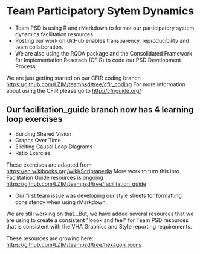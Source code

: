 # Team Participatory Sytem Dynamics 

* Team PSD is using R and rMarkdown to format our participatory system dynamics facilitation resources.
* Posting our work on GitHub enables transparency, reproducibility and team collaboration.
* We are also using the RQDA package and the Consolidated Framework for Implementation Reserach (CFIR) to code our PSD Development Process

We are just getting started on our CFIR coding branch https://github.com/LZIM/teampsd/tree/cfir_coding
For more information about using the CFIR please go to http://cfirguide.org/

## Our facilitation_guide branch now has 4 learning loop exercises 

* Building Shared Vision
* Graphs Over Time 
* Eliciting Causal Loop Diagrams
* Ratio Exercise

These exercises are adapted from https://en.wikibooks.org/wiki/Scriptapedia
More work to turn this into Facilitation Guide resources is ongoing https://github.com/LZIM/teampsd/tree/facilitation_guide

* Our first team issue was developing our style sheets for formatting consistency when using rMarkdown.

We are still working on that...But, we have added several resources that we are using to create a consistent "loook and feel" for Team PSD resources that is consistent with the VHA Graphics and Style reporting requirements.

These resources are growing here: https://github.com/LZIM/teampsd/tree/hexagon_icons
